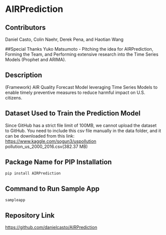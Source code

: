 # AIRPrediction

## Contributors
Daniel Casto, Colin Naehr, Derek Pena, and Haotian Wang

##Special Thanks
Yuko Matsumoto - Pitching the idea for AIRPrediction, Forming the Team, and Performing extensive research into the Time Series Models (Prophet and ARIMA).

## Description
(Framework) AIR Quality Forecast Model leveraging Time Series Models to enable timely preventive measures to reduce harmful impact on U.S. citizens.

## Dataset Used to Train the Prediction Model
Since GitHub has a strict file limit of 100MB, we cannot upload the dataset to GitHub.
You need to include this csv file manually in the data folder, and it can be downloaded from this link: 
https://www.kaggle.com/sogun3/uspollution
pollution_us_2000_2016.csv(382.37 MB)

## Package Name for PIP Installation
`pip install AIRPrediction`


## Command to Run Sample App
`sampleapp`

## Repository Link
https://github.com/danielcasto/AIRPrediction
